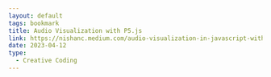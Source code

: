 ```yaml
---
layout: default
tags: bookmark
title: Audio Visualization with P5.js
link: https://nishanc.medium.com/audio-visualization-in-javascript-with-p5-js-cf3bc7f1be07
date: 2023-04-12
type:
  - Creative Coding
---
```

